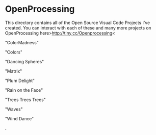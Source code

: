 # OpenProcessing
This directory contains all of the Open Source Visual Code Projects I've created.
You can interact with each of these and many more projects on OpenProcessing here>http://tiny.cc/Openprocessing<

"ColorMadness"

"Colors"

"Dancing Spheres"

"Matrix"

"Plum Delight"

"Rain on the Face"

"Trees Trees Trees"

"Waves"

"Wind Dance"

.

